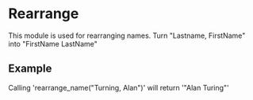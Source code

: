 Rearrange
==========

This module is used for rearranging names.
Turn "Lastname, FirstName" into "FirstName LastName"

## Example

Calling 'rearrange_name("Turning, Alan")' will return '"Alan Turing"'
